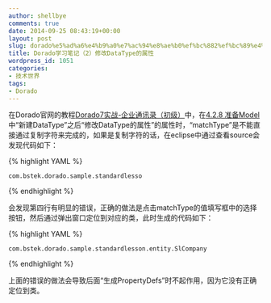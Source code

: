 ```yaml
---
author: shellbye
comments: true
date: 2014-09-25 08:43:19+00:00
layout: post
slug: dorado%e5%ad%a6%e4%b9%a0%e7%ac%94%e8%ae%b0%ef%bc%882%ef%bc%89%e4%bf%ae%e6%94%b9datatype%e7%9a%84%e5%b1%9e%e6%80%a7
title: Dorado学习笔记（2）修改DataType的属性
wordpress_id: 1051
categories:
- 技术世界
tags:
- Dorado
---
```


在Dorado官网的教程[Dorado7实战-企业通讯录（初级）](http://www.bsdn.org/projects/dorado7/study)中，在[4.2.8 准备Model ](http://wiki.bsdn.org/pages/viewpage.action?pageId=43909469)中“新建DataType”之后“修改DataType的属性”的属性时，“matchType”是不能直接通过复制字符来完成的，如果是复制字符的话，在eclipse中通过查看source会发现代码如下：

{% highlight YAML %}


  
    com.bstek.dorado.sample.standardlesso
  

{% endhighlight %}

会发现第四行有明显的错误，正确的做法是点击matchType的值填写框中的选择按钮，然后通过弹出窗口定位到对应的类，此时生成的代码如下：

{% highlight YAML %}


  
    com.bstek.dorado.sample.standardlesson.entity.SlCompany
  

{% endhighlight %}

上面的错误的做法会导致后面“生成PropertyDefs”时不起作用，因为它没有正确定位到类。
